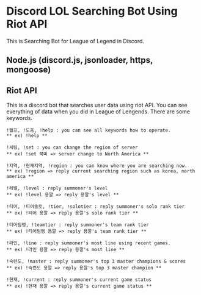 # Discord LOL Searching Bot Using Riot API
This is Searching Bot for League of Legend in Discord.

## Node.js (discord.js, jsonloader, https, mongoose)

## Riot API
This is a discord bot that searches user data using riot API.
You can see everything of data when you did in League of Lengends.
There are some keywords.
```
!헬프, !도움, !help : you can see all keywords how to operate. 
** ex) !help **

!세팅, !set : you can change the region of server 
** ex) !set 북미 => server change to North America **

!지역, !현재지역, !region : you can know where you are searching now. 
** ex) !region => reply current searching region such as korea, north america **

!레벨, !level : reply summoner's level 
** ex) !level 용깔 => reply 용깔's level **

!티어, !티어솔로, !tier, !solotier : reply summoner's solo rank tier 
** ex) !티어 용깔 => reply 용깔's solo rank tier **

!티어팀랭, !teamtier : reply summoner's team rank tier 
** ex) !티어팀랭 용깔 => reply 용깔's team rank tier **

!라인, !line : reply summoner's most line using recent games. 
** ex) !라인 용깔 => reply 용깔's most line **

!숙련도, !master : reply summoner's top 3 master champions & scores 
** ex) !숙련도 용깔 => reply 용깔's top 3 master champion **

!현재, !current : reply summoner's current game status 
** ex) !현재 용깔 => reply 용깔's current game status **
```
